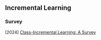 ## Incremental Learning

### Survey

[2024] [Class-Incremental Learning: A Survey](https://arxiv.org/abs/2302.03648)

